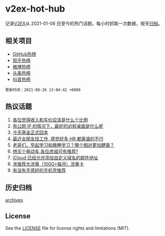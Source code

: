 # v2ex-hot-hub

 记录[V2EX](https://www.v2ex.com/)从 2021-01-06 日至今的热门话题。每小时抓取一次数据，按天[归档](archives)。
 
 ## 相关项目

- [GitHub热榜](https://github.com/lonnyzhang423/github-hot-hub)
- [知乎热榜](https://github.com/lonnyzhang423/zhihu-hot-hub)
- [微博热榜](https://github.com/lonnyzhang423/weibo-hot-hub)
- [头条热榜](https://github.com/lonnyzhang423/toutiao-hot-hub)
- [抖音热榜](https://github.com/lonnyzhang423/douyin-hot-hub)


 `更新时间：2021-08-26 13:04:42 +0800`

## 热议话题

1. [各位觉得收入和车价应该是什么个比例](https://www.v2ex.com/t/798059)
1. [有公网 IP 的情况下，最好的远程桌面是什么呢](https://www.v2ex.com/t/797964)
1. [今天基金正式回本](https://www.v2ex.com/t/797920)
1. [最近女朋友找工作, 感觉好多 HR 都离谱的不行](https://www.v2ex.com/t/798035)
1. [老哥们，早起学习和晚睡学习？哪个相对更加健康？](https://www.v2ex.com/t/797957)
1. [想买个电动车,各位彦祖可有推荐?](https://www.v2ex.com/t/797921)
1. [iCloud 已经允许添加自定义域名的邮件地址](https://www.v2ex.com/t/798027)
1. [求推荐大流量（100G+每月）流量卡](https://www.v2ex.com/t/797998)
1. [有没有手感好的手机壳推荐](https://www.v2ex.com/t/798036)

## 历史归档

[archives](archives)

## License

See the [LICENSE](LICENSE) file for license rights and limitations (MIT).
